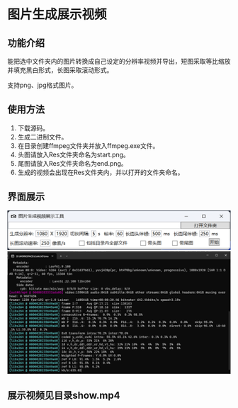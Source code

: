# 图片生成展示视频

## 功能介绍

能把选中文件夹内的图片转换成自己设定的分辨率视频并导出，短图采取等比缩放并填充黑白形式，长图采取滚动形式。

支持png、jpg格式图片。

## 使用方法

1. 下载源码。
2. 生成二进制文件。
3. 在目录创建ffmpeg文件夹并放入ffmpeg.exe文件。
4. 头图请放入Res文件夹命名为start.png。
5. 尾图请放入Res文件夹命名为end.png。
6. 生成的视频会出现在Res文件夹内，并以打开的文件夹命名。

## 界面展示

![1731067084807](images/README/1731067084807.png)![1731067683390](images/README/1731067683390.png)

## 展示视频见目录show.mp4
